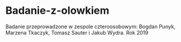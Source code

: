 # Badanie-z-olowkiem
Badanie przeprowadzone w zespole czteroosobowym: Bogdan Punyk, Marzena Tkaczyk, Tomasz Sauter i Jakub Wydra. Rok 2019
